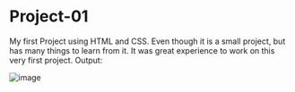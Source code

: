 # Project-01
My first Project using HTML and CSS. Even though it is a small project, but has many things to learn from it. It was great experience to work on this very first project.
Output:

![image](https://user-images.githubusercontent.com/126411621/232124350-a9e15b01-3e40-49fa-9264-b280b37de4a4.png)
